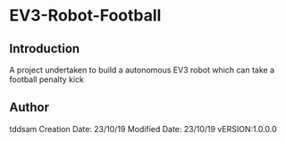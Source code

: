 # EV3-Robot-Football
## Introduction

A project undertaken to build a autonomous EV3 robot which can take a football penalty kick












## Author
tddsam
Creation Date: 23/10/19
Modified Date: 23/10/19
vERSION:1.0.0.0